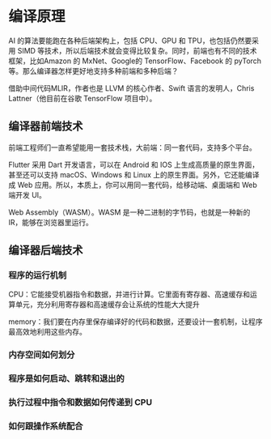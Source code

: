 # 编译原理

AI 的算法要能跑在各种后端架构上，包括 CPU、GPU 和 TPU，也包括仍然要采用 SIMD 等技术，所以后端技术就会变得比较复杂。同时，前端也有不同的技术框架，比如Amazon 的 MxNet、Google的 TensorFlow、Facebook 的 pyTorch 等。那么编译器怎样更好地支持多种前端和多种后端？

借助中间代码MLIR，作者也是 LLVM 的核心作者、Swift 语言的发明人，Chris Lattner（他目前在谷歌 TensorFlow 项目中）。



## 编译器前端技术
前端工程师们一直希望能用一套技术栈，大前端：同一套代码，支持多个平台。

Flutter 采用 Dart 开发语言，可以在 Android 和 IOS 上生成高质量的原生界面，甚至还可以支持 macOS、Windows 和 Linux 上的原生界面。另外，它还能编译成 Web 应用。所以，本质上，你可以用同一套代码，给移动端、桌面端和 Web 端开发 UI。


Web Assembly（WASM）。WASM 是一种二进制的字节码，也就是一种新的 IR，能够在浏览器里运行。


## 编译器后端技术
### 程序的运行机制
CPU：它能接受机器指令和数据，并进行计算。它里面有寄存器、高速缓存和运算单元，充分利用寄存器和高速缓存会让系统的性能大大提升

memory：我们要在内存里保存编译好的代码和数据，还要设计一套机制，让程序最高效地利用这些内存。

### 内存空间如何划分

### 程序是如何启动、跳转和退出的

### 执行过程中指令和数据如何传递到 CPU

### 如何跟操作系统配合